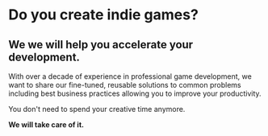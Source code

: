 # Do you create indie games? 
## We we will help you accelerate your development.

With over a decade of experience in professional game development, we want to share our fine-tuned, reusable solutions to common problems including best business practices allowing you to improve your productivity.

You don't need to spend your creative time anymore.

**We will take care of it.**
